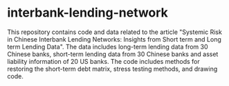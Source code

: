 # interbank-lending-network
This repository contains code and data related to the article "Systemic Risk in Chinese Interbank Lending Networks: Insights from Short term and Long term Lending Data". The data includes long-term lending data from 30 Chinese banks, short-term lending data from 30 Chinese banks and asset liability information of 20 US banks. The code includes methods for restoring the short-term debt matrix, stress testing methods, and drawing code.
